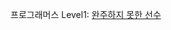 프로그래머스 Level1: [완주하지 못한 선수][link]

[link]: https://programmers.co.kr/learn/courses/30/lessons/42576
